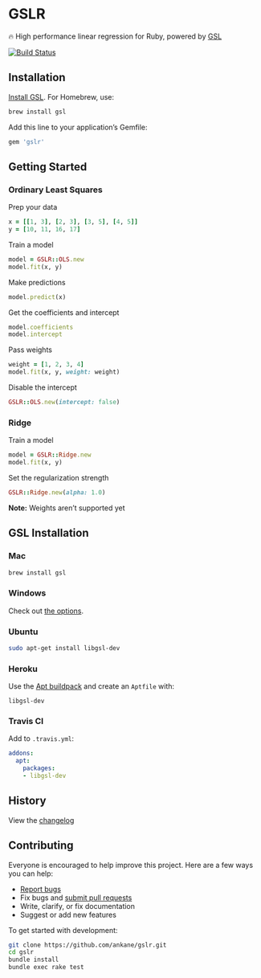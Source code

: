 # GSLR

:fire: High performance linear regression for Ruby, powered by [GSL](https://www.gnu.org/software/gsl/)

[![Build Status](https://travis-ci.org/ankane/gslr.svg?branch=master)](https://travis-ci.org/ankane/gslr)

## Installation

[Install GSL](#gsl-installation). For Homebrew, use:

```sh
brew install gsl
```

Add this line to your application’s Gemfile:

```ruby
gem 'gslr'
```

## Getting Started

### Ordinary Least Squares

Prep your data

```ruby
x = [[1, 3], [2, 3], [3, 5], [4, 5]]
y = [10, 11, 16, 17]
```

Train a model

```ruby
model = GSLR::OLS.new
model.fit(x, y)
```

Make predictions

```ruby
model.predict(x)
```

Get the coefficients and intercept

```ruby
model.coefficients
model.intercept
```

Pass weights

```ruby
weight = [1, 2, 3, 4]
model.fit(x, y, weight: weight)
```

Disable the intercept

```ruby
GSLR::OLS.new(intercept: false)
```

### Ridge

Train a model

```ruby
model = GSLR::Ridge.new
model.fit(x, y)
```

Set the regularization strength

```ruby
GSLR::Ridge.new(alpha: 1.0)
```

**Note:** Weights aren’t supported yet

## GSL Installation

### Mac

```sh
brew install gsl
```

### Windows

Check out [the options](https://www.gnu.org/software/gsl/extras/native_win_builds.html).

### Ubuntu

```sh
sudo apt-get install libgsl-dev
```

### Heroku

Use the [Apt buildpack](https://github.com/heroku/heroku-buildpack-apt) and create an `Aptfile` with:

```text
libgsl-dev
```

### Travis CI

Add to `.travis.yml`:

```yml
addons:
  apt:
    packages:
    - libgsl-dev
```

## History

View the [changelog](https://github.com/ankane/gslr/blob/master/CHANGELOG.md)

## Contributing

Everyone is encouraged to help improve this project. Here are a few ways you can help:

- [Report bugs](https://github.com/ankane/gslr/issues)
- Fix bugs and [submit pull requests](https://github.com/ankane/gslr/pulls)
- Write, clarify, or fix documentation
- Suggest or add new features

To get started with development:

```sh
git clone https://github.com/ankane/gslr.git
cd gslr
bundle install
bundle exec rake test
```
